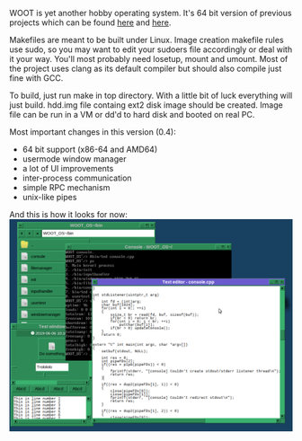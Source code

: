WOOT is yet another hobby operating system. It's 64 bit version of previous projects which can be found [here](https://github.com/pvc988/woot) and [here](https://github.com/pvc988/woot-os).

Makefiles are meant to be built under Linux. Image creation makefile rules use sudo, so you may want to edit your sudoers file accordingly or deal with it your way. You'll most probably need losetup, mount and umount. Most of the project uses clang as its default compiler but should also compile just fine with GCC.

To build, just run make in top directory. With a little bit of luck everything will just build. hdd.img file containg ext2 disk image should be created. Image file can be run in a VM or dd'd to hard disk and booted on real PC.

Most important changes in this version (0.4):

* 64 bit support (x86-64 and AMD64)
* usermode window manager
* a lot of UI improvements
* inter-process communication
* simple RPC mechanism
* unix-like pipes

And this is how it looks for now:
![Screenshot](screenshot.png?raw=true "Screenshot")

